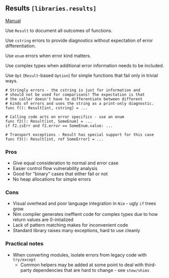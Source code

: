 ## Results `[libraries.results]`

[Manual](https://github.com/arnetheduck/nim-results/blob/592e0dcba157da84e2cced2309fa27dc67b667f3/results.nim#L18)

Use `Result` to document all outcomes of functions.

Use `cstring` errors to provide diagnostics without expectation of error differentiation.

Use `enum` errors when error kind matters.

Use complex types when additional error information needs to be included.

Use `Opt` (`Result`-based `Option`) for simple functions that fail only in trivial ways.

```
# Stringly errors - the cstring is just for information and
# should not be used for comparisons! The expectation is that
# the caller doesn't have to differentiate between different
# kinds of errors and uses the string as a print-only diagnostic.
func f(): Result[int, cstring] = ...

# Calling code acts on error specifics - use an enum
func f2(): Result[int, SomeEnum] = ...
if f2.isErr and f2.error == SomeEnum.value: ...

# Transport exceptions - Result has special support for this case
func f3(): Result[int, ref SomeError] = ...
```

### Pros

* Give equal consideration to normal and error case
* Easier control flow vulnerability analysis
* Good for "binary" cases that either fail or not
* No heap allocations for simple errors

### Cons

* Visual overhead and poor language integration in `Nim` - ugly `if` trees grow
* Nim compiler generates ineffient code for complex types due to how return values are 0-intialized
* Lack of pattern matching makes for inconvenient code
* Standard library raises many exceptions, hard to use cleanly

### Practical notes

* When converting modules, isolate errors from legacy code with `try/except`
  * Common helpers may be added at some point to deal with third-party dependencies that are hard to change - see `stew/shims`

